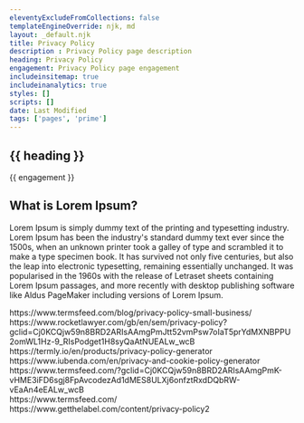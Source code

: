 ```yaml
---
eleventyExcludeFromCollections: false
templateEngineOverride: njk, md
layout: _default.njk
title: Privacy Policy
description : Privacy Policy page description
heading: Privacy Policy
engagement: Privacy Policy page engagement
includeinsitemap: true
includeinanalytics: true
styles: []
scripts: []
date: Last Modified
tags: ['pages', 'prime']
---
```

<main>

<div class="default-grid">

<section>

# {{ heading }}

<p class="lead">{{ engagement }}</p>

## What is Lorem Ipsum?

Lorem Ipsum is simply dummy text of the printing and typesetting industry. Lorem Ipsum has been the industry's standard dummy text ever since the 1500s, when an unknown printer took a galley of type and scrambled it to make a type specimen book. It has survived not only five centuries, but also the leap into electronic typesetting, remaining essentially unchanged. It was popularised in the 1960s with the release of Letraset sheets containing Lorem Ipsum passages, and more recently with desktop publishing software like Aldus PageMaker including versions of Lorem Ipsum.

</section>
<section class="one">

  <p>
  https://www.termsfeed.com/blog/privacy-policy-small-business/<br>
  https://www.rocketlawyer.com/gb/en/sem/privacy-policy?gclid=Cj0KCQjw59n8BRD2ARIsAAmgPmJtt52vmPsw7oIaT5prYdMXNBPPU2omWL1Hz-9_RIsPodget1H8syQaAtNUEALw_wcB<br>
  https://termly.io/en/products/privacy-policy-generator<br>
  https://www.iubenda.com/en/privacy-and-cookie-policy-generator<br>
  https://www.termsfeed.com/?gclid=Cj0KCQjw59n8BRD2ARIsAAmgPmK-vHME3iFD6sgj8FpAvcodezAd1dMES8ULXj6onfztRxdDQbRW-vEaAn4eEALw_wcB<br>
  https://www.termsfeed.com/<br>
  https://www.getthelabel.com/content/privacy-policy2
  </p>

</section>

</div>

</main>